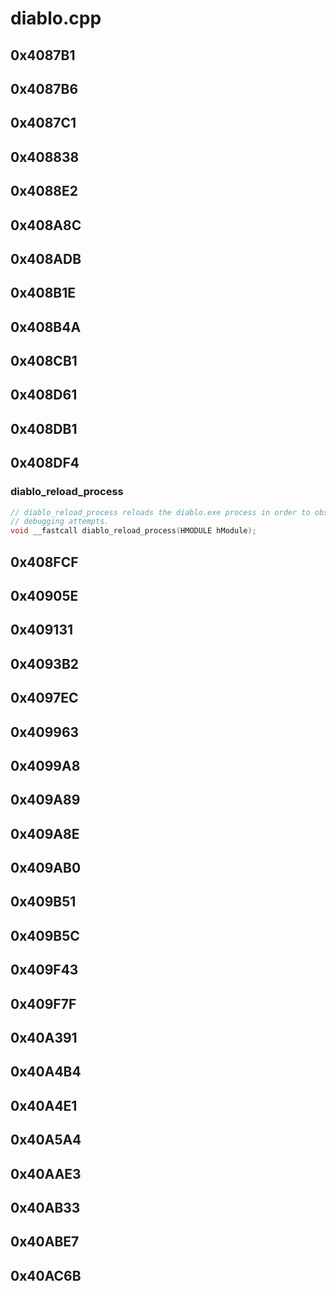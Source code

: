 # diablo.cpp

## 0x4087B1

## 0x4087B6

## 0x4087C1

## 0x408838

## 0x4088E2

## 0x408A8C

## 0x408ADB

## 0x408B1E

## 0x408B4A

## 0x408CB1

## 0x408D61

## 0x408DB1

## 0x408DF4

### diablo_reload_process

```c
// diablo_reload_process reloads the diablo.exe process in order to obstruct
// debugging attempts.
void __fastcall diablo_reload_process(HMODULE hModule);
```

## 0x408FCF

## 0x40905E

## 0x409131

## 0x4093B2

## 0x4097EC

## 0x409963

## 0x4099A8

## 0x409A89

## 0x409A8E

## 0x409AB0

## 0x409B51

## 0x409B5C

## 0x409F43

## 0x409F7F

## 0x40A391

## 0x40A4B4

## 0x40A4E1

## 0x40A5A4

## 0x40AAE3

## 0x40AB33

## 0x40ABE7

## 0x40AC6B
